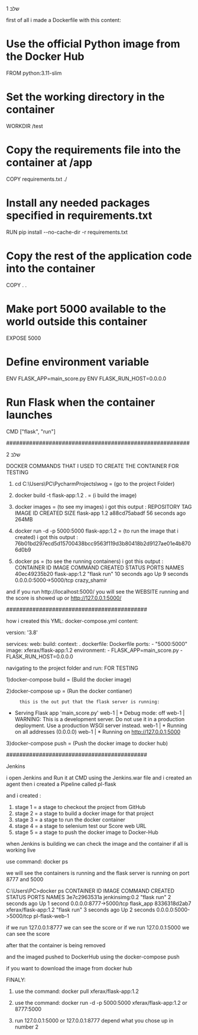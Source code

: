 שלב 1

first of all i made a Dockerfile with this content:

# Use the official Python image from the Docker Hub
FROM python:3.11-slim

# Set the working directory in the container
WORKDIR /test

# Copy the requirements file into the container at /app
COPY requirements.txt ./

# Install any needed packages specified in requirements.txt
RUN pip install --no-cache-dir -r requirements.txt

# Copy the rest of the application code into the container
COPY . .

# Make port 5000 available to the world outside this container
EXPOSE 5000

# Define environment variable
ENV FLASK_APP=main_score.py
ENV FLASK_RUN_HOST=0.0.0.0

# Run Flask when the container launches
CMD ["flask", "run"]

########################################################

שלב 2

DOCKER COMMANDS THAT I USED TO CREATE THE CONTAINER FOR TESTING

1) cd C:\Users\PC\PycharmProjects\wog = (go to the project Folder)


2) docker build -t flask-app:1.2 . = (i build the image)


3) docker images = (to see my images)
i got this output :
REPOSITORY        TAG       IMAGE ID       CREATED          SIZE
flask-app         1.2       a88cd75abadf   56 seconds ago   264MB


4) docker run -d -p 5000:5000 flask-app:1.2 = (to run the image that i created)
i got this output : 76b01bd297ecd5d15700438bcc9563f119d3b80418b2d9127ae01e4b8706d0b9


5) docker ps = (to see the running containers)
i got this output :
CONTAINER ID   IMAGE           COMMAND       CREATED         STATUS         PORTS                    NAMES
40ec49235b20   flask-app:1.2   "flask run"   10 seconds ago   Up 9 seconds    0.0.0.0:5000->5000/tcp   crazy_shamir



and if you run http://localhost:5000/ you will see the WEBSITE running and the score is showed up 
            or http://127.0.0.1:5000/


###########################################

how i created this YML:
docker-compose.yml
content:


version: '3.8'

services:
  web:
    build:
      context: .
      dockerfile: Dockerfile
    ports:
      - "5000:5000"
    image: xferax/flask-app:1.2
    environment:
      - FLASK_APP=main_score.py
      - FLASK_RUN_HOST=0.0.0.0





navigating to the project folder and run: FOR TESTING


1)docker-compose build = (Build the docker image)

2)docker-compose up = (Run the docker contianer)

         this is the out put that the flask server is running:

 * Serving Flask app 'main_score.py'
web-1  |  * Debug mode: off
web-1  | WARNING: This is a development server. Do not use it in a production deployment. Use a production WSGI server instead.
web-1  |  * Running on all addresses (0.0.0.0)
web-1  |  * Running on http://127.0.0.1:5000


3)docker-compose push = (Push the docker image to docker hub)



###########################################


Jenkins 

i open Jenkins and Run it at CMD using the Jenkins.war file and i created an agent
then i created a Pipeline called pl-flask

and i created :
1) stage 1 = a stage to checkout the project from GitHub
2) stage 2 = a stage to build a docker image for that project
3) stage 3 = a stage to run the docker container
4) stage 4 = a stage to selenium test our Score web URL
5) stage 5 = a stage to push the docker image to Docker-Hub



when Jenkins is building we can check the image and the container if all is working live

use command: docker ps

we will see the containers is running and the flask server is running on port 8777 and 5000


C:\Users\PC>docker ps
CONTAINER ID   IMAGE                  COMMAND       CREATED         STATUS         PORTS                    NAMES
3e7c2963531a   jenkinsimg:0.2         "flask run"   2 seconds ago   Up 1 second    0.0.0.0:8777->5000/tcp   flask_app
8336318d2ab7   xferax/flask-app:1.2   "flask run"   3 seconds ago   Up 2 seconds   0.0.0.0:5000->5000/tcp   pl-flask-web-1

if we run 127.0.0.1:8777 we can see the score
or 
if we run 127.0.0.1:5000 we can see the score 

after that the container is being removed


and the imaged pushed to DockerHub
using the docker-compose push





if you want to download the image from docker hub


FINALY:

1) use the command: docker pull xferax/flask-app:1.2

2) use the command: docker run -d -p 5000:5000 xferax/flask-app:1.2
                                  or 8777:5000


3) run 127.0.0.1:5000 or 127.0.0.1:8777 depend what you chose up in number 2

